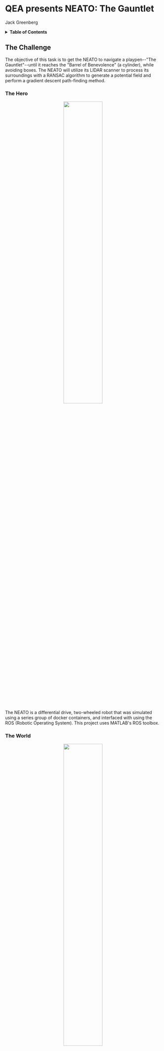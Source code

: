 # QEA presents NEATO: The Gauntlet

Jack Greenberg

<details>
    <summary style="font-weight: bold;">Table of Contents</summary>
    <ul>
        <li><a href="#the-hero">The Hero</a></li>
        <ul>
            <li><a href="#the-challenge">The Challenge</a></li>
            <li><a href="#the-world">The World</a></li>
        </ul>
        <li><a href="#some-graphs">Some Graphs</a></li>
        <li><a href="#some-code">Some Code</a></li>
        <ul>
            <li><a href="#ransac">RANSAC</a></li>
            <ul>
                <li><a href="#fitting-lines">Fitting Lines</a></li>
                <li><a href="#fitting-circles">Fitting Circles</a></li>
            </ul>
            <li><a href="#generating-vector-fields">Generating Vector Fields</a></li>
            <li><a href="#gradient-descent">Gradient Descent</a></li>
        </ul>
    </ul>
</details>





## The Challenge

The objective of this task is to get the NEATO to navigate a playpen--"The Gauntlet"--until it reaches the "Barrel of Benevolence" (a cylinder), while avoiding boxes. The NEATO will utilize its LIDAR scanner to process its surroundings with a RANSAC algorithm to generate a potential field and perform a gradient descent path-finding method.

### The Hero

<p align="center"><img src="graphics/neato-blank.png" width="50%" /></p>

The NEATO is a differential drive, two-wheeled robot that was simulated using a series group of docker containers, and interfaced with using the ROS (Robotic Operating System). This project uses MATLAB's ROS toolbox.

### The World

<p align="center"><img src="graphics/gauntlet.png" width="50%" /></p>



## Some Graphs

<p align="center"><img src="graphics/pen-map.png" /></p>

<p align="center">Map of the Gauntlet as seen by the NEATO's LIDAR scanner, with features detected by the RANSAC algorithm.</p>



<p align="center"><img src="graphics/contour-map.png" /></p>

<p align="center">Gauntlet map with contour lines shown.</p>



<p align="center"><img src="graphics/vector-map.png" /></p>

<p align="center">Gauntlet map with vector field shown.</p>



<p align="center"><img src="graphics/planned-path.png" /></p>

<p align="center">Planned path of the NEATO at the beginning. This will update as the NEATO progesses forward and generates new LIDAR scans.</p>



<p align="center"><img src="graphics/NEATO-path.png" /></p>

<p align="center">Final path of the NEATO.</p>



<p align="center"><img src="graphics/composite-plot.png" /></p>

<p align="center">Final composite map of the Gauntlet in the global frame (NEATO's odometry frame, with origin at (0,0) and x and y axes.</p>



## The Code

### RANSAC

The RANSAC, or *Random Sample Consensus* algorithm is a method of identifying features from a dataset. It works by selecting a set of points and fitting a model to them. The algorithm then separates the original dataset into a set of *inliers*, which are points that fall within a threshold *d* of the model, and a set of *outliers*. The process is repeated *n* times until the algorithm has determined the best fit of the model, and outputs that.

At this point, RANSAC has output a single feature with a given set of inliers, and so it runs again with the leftover outliers to identify a second set of features, and then a third, and so on, until it has identified all the major features of the data.

#### Fitting Lines

To fit a line, the algorithm chooses two points:

```matlab
points = datasample(data, 2, 'Replace', false);
P1 = points(1,:); P2 = points(2,:);
```

It calculates the vector between these two points and its orthogonal vector, and then for every other point in the dataset, it performs the dot product of the point and the unit orthogonal vector to get the perpendicular distance from the point to the line formed by `P1` and `P2`:

```matlab
V = P2 - P1;
V_unit = V./norm(V);
V_Orth = [-V(2) V(1)];
V_Orth_unit = V_Orth./norm(V_orth);

perpendicular_distances = (data - P2) * V_Orth_unit';
inliers = abs(perpendicular_distances) > d; % d is the threshold distance for inliers
```

It also finds the biggest gap in the our model, because if it is too big, it should be discarded:

```matlab
biggest_gap = max(diff(sort(diffs(inliers,:) * V_unit')));
```

#### Fitting Circles

Fitting circles is more challenging. When fitting lines, it is easy to just find the perpendicular distance from any point to that line, but with circles, I needed to be more clever. 

A circle can be defined by three points, so the algorithm chooses 3 points from the dataset and splits them in *x* and *y* components:

```matlab
points = datasample(data, 3, 'Replace', false);
Px = points(:,1); Py = points(:,2);
```

It then runs a linear regression in the form of a linear systems of equations to solve for the coefficients of the circle in general form:

```
A = [Px, Py, ones(size(Px))];
B  = -Px.^2 - Py.^2;
c = A \ B;

% x_c and y_c are the x and y components of the circle's center
x_c = -c(1)/2;
y_c = -c(2)/2;

% r is the radius of the circle
r = sqrt(x_c.^2 + yc.^2 - w(3));
```

Once it has the center and radius of the circle, it calculates the distance from any point to the circle by finding the distance to the center of the circle, and subtracts the radius to get the distance from the edge of the circle:

```matlab
distance = abs(sqrt((data(:,1) - x_c).^2 + (data(:,2) - y_c).^2) - r);
inliers = (distance < d);
```

There are two issues that initially came up with this implementation:

1. The algorithm would sometimes treat straight lines as arcs of circles with ***huge*** radii, on the scale of 10<sup>6</sup>, and
2. The circle would identify right angles as arcs of a circle.

To solve the first issue, since I knew the approximate size of the circle, I ruled out models with radii too far from the goal. That part was easier. The second issue required some more ingenuity.

In theory, if a set of data points fit a model, then any subset of those points would fit the same model just as well. I used this fact to solve the right-angle fitting issue by performing the RANSAC circle detector once more on the set of inliers generated the first time. If the original fit of a circle was *correct*, then the center and radius of the new circle will be roughly the same. However, if it is a right angle, it is more likely that the center of the newly generated circle will be significantly different than the original, so we can rule it out as a circle.



### Generating Vector Fields

Now that I had a set of boundaries and a goal from our dataset, I needed a way to generate a map that the NEATO can follow. For this challenge, I implemented a vector field/gradient descent algorithm to have the NEATO navigate the gauntlet. To generate the map, I used the equation:

<p align="center"><img src="https://render.githubusercontent.com/render/math?math=z = ln \sqrt{(x-x_n)^{2}%2b(y-y_n)^{2}}"></p>

I added multiple of these terms together to generate a composite map of the NEATO's surroundings. If the term is *positive*, then we get a "sink", and if the term is *negative* we get a "source". When it comes time for the NEATO to choose a path with gradient descent, it will be attraced to the sinks and repelled from the sources.

I took three different approaches to generating the sinks and sources. First, I just use the end points of the best fit lines as sources and the center of the circle as sinks. The issue with this was that on big lines, the NEATO would find paths through the middle of a wall, and would then collide with said wall.

The next thing I tried was having *n* points between the two endpoints of every line and making each of those sources. The problem there was in the density of sources. Longer lines, like the boundary of the Gauntlet, would have points spaced out every .25 meters, but short lines like the edge of a box would have points spaced out every .025 meters. This was an issue because boundaries need to all have the same weights or else the ones with less weight/density will be treated as acceptable for finding paths.

The final, successful, approach I took was instead calculating the length of the lines and generating a set of equally spaced points along the line to create sources. For the circle, I found equally spaced points around the circumference.

The final equation was:









...complicated. I like to embed mathematics with <img src="https://i.stack.imgur.com/t5VF4.png" height="16px" />, as you will see above. I knew the equation had a lot of sources and sinks (around 20,000), so instead of manually writing it all out, I wrote a Python script to automate it for me. In [mathtex.py](https://github.com/jack-greenberg/qea-gauntlet/blob/master/mathtex.py) I import all the sources and sinks from CSV files and process them into LaTeX. My thinking was that I would then copy the result into Overleaf, a LaTeX compiler, but when I tried pasting into Overleaf, it said there was an error, and then my browser crashed. If you'd like to view the raw LaTeX, you can run `python3 mathtex.py` or you can look at the CSV files to see the points for yourself.



### Gradient Descent

After I generated the equation, it was time to get the NEATO to actually move. In order to do this, I used a *gradient descent* method. The algorithm works by assessing the current position of the NEATO using ROS's `/odom` topic (which gets the position of the NEATO and it's orientation in the form of a quarternion), rotating in the opposite direction of the gradient vector at its current point, and then moving along some proportion of the length of the gradient vector.

The equation to calculate the next point is:

<p align="center"><img src="https://render.githubusercontent.com/render/math?math=r_{n%2b1} = r_{n} - \lambda_{n} \cdot \nabla V"></p>

where <img src="https://render.githubusercontent.com/render/math?math=\lambda_{n}"> is a scalar and determined by <img src="https://render.githubusercontent.com/render/math?math=\lambda_{n%2b1} = \delta \lambda_{n}"> and <img src="https://render.githubusercontent.com/render/math?math=\delta"> is some scalar. The code to make the NEATO rotate is as follows:

```matlab
function rotate(theta)
    global pubvel message stopMessage
    % pubvel is the ROS publisher for /raw-vel
    % message is a ROS Message used for sending wheel speeds
    % stopMessage is a ROS Message with wheel speeds of 0 used to
    %   stop the NEATO

    wheel_speed = .2;
    wheel_base = 0.235; % Distance between the NEATO's wheels

	% To make the NEATO rotate, we get the sign of the angle and multiply the
	% left wheel by -1 to make the wheels rotate in opposite directions.
    message.Data = [-1*sign(theta)*wheel_speed, sign(theta)*wheel_speed];
    send(pubvel, message);

	% This next chunk uses the elapsed time from the start with the NEATO's 
	% angular velocity to determine when to stop.
    start = rostime('now');
    while (1)
        current = rostime('now');
        elapsed = current - start;

        if elapsed.seconds >= abs(theta/(2*wheel_speed / wheel_base))
            send(pubvel, stopMessage);
            break
        end
    end
end
```

The code for making the NEATO travel in a straight line is very similar, except the wheels rotate in the same direction:

```matlab
function travel(distance)
    global pubvel message stopMessage bump_sub
    
    wheel_speed = .2;

    message.Data = [wheel_speed, wheel_speed];
    send(pubvel, message);
    
	start = rostime('now');
    while (1)
        current = rostime('now');
        elapsed = current - start;
        
        % A bump sensor tells the NEATO to stop if it bumps into something.
        bumpMessage = receive(bump_sub);
        if any(bumpMessage.Data)
            send(pubvel, stopMessage);
            break;
        end


        if elapsed.seconds >= abs(distance/wheel_speed)
            send(pubvel, stopMessage);
            break
        end
    end
end
```

